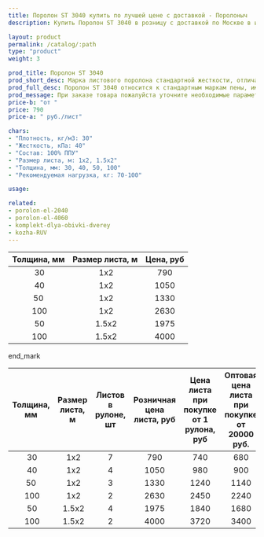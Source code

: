 ```yaml
---
title: Поролон ST 3040 купить по лучшей цене с доставкой - Поролоныч
description: Купить Поролон ST 3040 в розницу с доставкой по Москве в интернет-магазине Поролоныча.

layout: product
permalink: /catalog/:path
type: "product"
weight: 3

prod_title: Поролон ST 3040
prod_short_desc: Марка листового поролона стандартной жесткости, отличается превосходной эластичностью и восстанавливаемостью.
prod_full_desc: Поролон ST 3040 относится к стандартным маркам пены, имеет высокую плотность. Характеризуется отличными эксплуатационными качествами, долговечностью и упругостью. Обладает хорошей восстанавливаемостью и эластичностью.
prod_message: При заказе товара пожалуйста уточните необходимые параметры (толщина, размер листа и количество листов).
price-b: "от "
price: 790
price-a: " руб./лист"

chars:
- "Плотность, кг/м3: 30"
- "Жесткость, кПа: 40"
- "Состав: 100% ППУ"
- "Размер листа, м: 1х2, 1.5х2"
- "Толщина, мм: 30, 40, 50, 100"
- "Рекомендуемая нагрузка, кг: 70-100"

usage:

related:
- porolon-el-2040
- porolon-el-4060
- komplekt-dlya-obivki-dverey
- kozha-RUV
---
```

| Толщина, мм | Размер листа, м | Цена, руб
|:-----------:|:---------------:|:---------:|
 30| 1х2|790
 40| 1х2|1050
 50| 1х2|1330
 100| 1х2|2630
 50| 1.5х2|1975
 100| 1.5х2|4000

end_mark

| Толщина, мм | Размер листа, м | Листов в рулоне, шт | Розничная цена листа, руб | Цена листа при покупке от 1 рулона, руб | Оптовая цена листа при покупке от 20000 руб. |
|:-----------:|:---------------:|:-------------------:|:---------------------------:|:-----------------------------------------:|:----------------------------------------------:|
 30| 1х2|7|790|740|680
 40| 1х2|4|1050|980|900
 50| 1х2|3|1330|1240|1140
 100| 1х2|2|2630|2450|2240
 50| 1.5х2|4|1975|1840|1680
 100| 1.5х2|2|4000|3720|3400